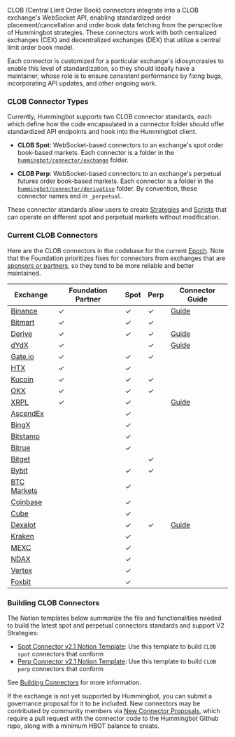 CLOB (Central Limit Order Book) connectors integrate into a CLOB exchange's WebSocket API, enabling standardized order placement/cancellation and order book data fetching from the perspective of Hummingbot strategies. These connectors work with both centralized exchanges (CEX) and decentralized exchanges (DEX) that utilize a central limit order book model. 

Each connector is customized for a particular exchange's idiosyncrasies to enable this level of standardization, so they should ideally have a maintainer, whose role is to ensure consistent performance by fixing bugs, incorporating API updates, and other ongoing work.

### CLOB Connector Types

Currently, Hummingbot supports two CLOB connector standards, each which define how the code encapsulated in a connector folder should offer standardized API endpoints and hook into the Hummingbot client.

* **CLOB Spot**: WebSocket-based connectors to an exchange's spot order book-based markets. Each connector is a folder in the [`hummingbot/connector/exchange`](https://github.com/hummingbot/hummingbot/tree/master/hummingbot/connector/exchange) folder.

* **CLOB Perp**: WebSocket-based connectors to an exchange's perpetual futures order book-based markets. Each connector is a folder in the [`hummingbot/connector/derivative`](https://github.com/hummingbot/hummingbot/tree/master/hummingbot/connector/derivative) folder. By convention, these connector names end in `_perpetual`.

These connector standards allow users to create [Strategies](/strategies) and [Scripts](/scripts) that can operate on different spot and perpetual markets without modification.

### Current CLOB Connectors

Here are the CLOB connectors in the codebase for the current [Epoch](/governance/epochs/). Note that the Foundation prioritizes fixes for connectors from exchanges that are [sponsors or partners](/about/sponsors), so they tend to be more reliable and better maintained.

| Exchange                                | Foundation Partner | Spot | Perp | Connector Guide |
|-----------------------------------------|-------------------|------|------|----------------|
| [Binance](./binance/index.md)           | ✓ | ✓ | ✓ | [Guide](/blog/using-binance-with-hummingbot) |
| [Bitmart](./bitmart/index.md)           | ✓ | ✓ | ✓ |  |
| [Derive](./derive/index.md)             | ✓ | ✓ | ✓ | [Guide](/blog/running-a-trading-bot-with-hummingbot-on-derive/) |
| [dYdX](./dydx/index.md)                 | ✓ | | ✓ | [Guide](/blog/running-a-trading-bot-with-hummingbot-dashboard-on-dydx-v4/) |
| [Gate.io](./gate-io/index.md)           | ✓ | ✓ | ✓ |  |
| [HTX](./huobi/index.md)                 | ✓ | ✓ |  |  |
| [Kucoin](./kucoin/index.md)             | ✓ | ✓ | ✓ |  |
| [OKX](./okx/index.md)                   | ✓ | ✓ | ✓ |  |
| [XRPL](./xrpl.md)                       | ✓ | ✓ |  | [Guide](/blog/-using-xrp-ledger-with-hummingbot/) |
| [AscendEx](./ascendex/index.md)         |  | ✓ |  |  |
| [BingX](./bing_x/index.md)              | | ✓ |  | |
| [Bitstamp](./bitstamp/index.md)         |  | ✓ |  |  |
| [Bitrue](./bitrue.md)                   |  | ✓ |  |  |
| [Bitget](./bitget-perpetual.md)         |  |  | ✓ |  |
| [Bybit](./bybit.md)                     | | ✓ | ✓ |  |
| [BTC Markets](./btc-markets.md)         |  | ✓ |  |  |
| [Coinbase](./coinbase.md)               |  | ✓ |  |  |
| [Cube](./cube/index.md)                 | | ✓ |  |  |
| [Dexalot](./dexalot/index.md)           | | ✓ | ✓ | [Guide](/blog/using-dexalot-with-hummingbot/) |
| [Kraken](./kraken/index.md)             |  | ✓ |  |  |
| [MEXC](./mexc/index.md)                 |  | ✓ |  |  |
| [NDAX](./ndax.md)                       |  | ✓ |  |  |
| [Vertex](./vertex.md)                   | | ✓ |  |  |
| [Foxbit](../exchanges/foxbit/foxbit.md) | | ✓ |  |  |

### Building CLOB Connectors

The Notion templates below summarize the file and functionalities needed to build the latest spot and perpetual connectors standards and support V2 Strategies:

* [Spot Connector v2.1 Notion Template](https://hummingbot-foundation.notion.site/Spot-Connector-v2-1-1cc43830938445c9974f43ef861d59f1): Use this template to build `CLOB spot` connectors that conform 
* [Perp Connector v2.1 Notion Template](https://hummingbot-foundation.notion.site/Perp-Connector-v2-1-57d8391eb54c40929f77067355fd551e): Use this template to build `CLOB perp` connectors that conform 

See [Building Connectors](/developers/connectors) for more information.

If the exchange is not yet supported by Hummingbot, you can submit a governance proposal for it to be included. New connectors may be contributed by community members via [New Connector Proposals](/governance/proposals), which require a pull request with the connector code to the Hummingbot Github repo, along with a minimum HBOT balance to create.
